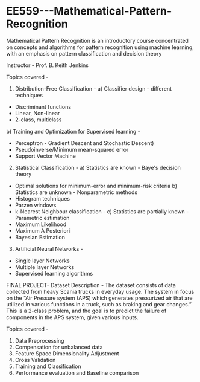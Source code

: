 # EE559---Mathematical-Pattern-Recognition
Mathematical Pattern Recognition is an introductory course concentrated on concepts and algorithms for pattern recognition using machine learning, with an emphasis on pattern classification and decision theory

Instructor - Prof. B. Keith Jenkins

Topics covered -
1. Distribution-Free Classification - 
a) Classifier design - different techniques
* Discriminant functions
* Linear, Non-linear
* 2-class, multiclass

b) Training and Optimization for Supervised learning - 
* Perceptron - Gradient Descent and Stochastic Descent)
* Pseudoinverse/Minimum mean-squared error
* Support Vector Machine


2. Statistical Classification - 
a) Statistics are known -  Baye's decision theory
* Optimal solutions for minimum-error and minimum-risk criteria
b) Statistics are unknown - Nonparametric methods
* Histogram techniques
* Parzen windows
* k-Nearest Neighbour classification - 
c) Statistics are partially known - Parametric estimation
* Maximum Likelihood
* Maximum A Posteriori
* Bayesian Estimation


3. Artificial Neural Networks - 
* Single layer Networks
* Multiple layer Networks
* Supervised learning algorithms

FINAL PROJECT-
Dataset Description -
The dataset consists of data collected from heavy Scania trucks in everyday usage.
The system in focus on the “Air Pressure system (APS) which generates pressurized air that are utilized in various functions in a truck, such as braking and gear changes.” 
This is a 2-class problem, and the goal is to predict the failure of components in the APS system, given various inputs.

Topics covered - 
1. Data Preprocessing
2. Compensation for unbalanced data
3. Feature Space Dimensionality Adjustment
4. Cross Validation
5. Training and Classification
6. Performance evaluation and Baseline comparison

